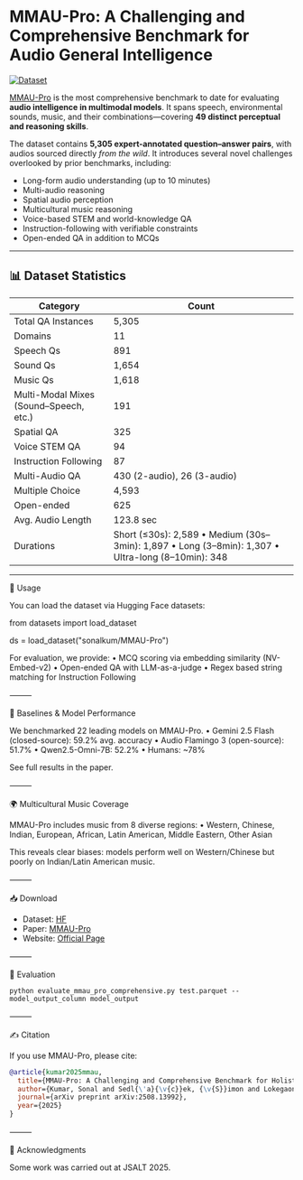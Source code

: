 # MMAU-Pro: A Challenging and Comprehensive Benchmark for Audio General Intelligence

[![Dataset](https://img.shields.io/badge/%F0%9F%A4%97%20Dataset-orange)](https://huggingface.co/datasets/sonalkum/MMAU-Pro/)

[MMAU-Pro](https://arxiv.org/abs/2508.13992) is the most comprehensive benchmark to date for evaluating **audio intelligence in multimodal models**. It spans speech, environmental sounds, music, and their combinations—covering **49 distinct perceptual and reasoning skills**.  

The dataset contains **5,305 expert-annotated question–answer pairs**, with audios sourced directly *from the wild*. It introduces several novel challenges overlooked by prior benchmarks, including:  

- Long-form audio understanding (up to 10 minutes)  
- Multi-audio reasoning  
- Spatial audio perception  
- Multicultural music reasoning  
- Voice-based STEM and world-knowledge QA  
- Instruction-following with verifiable constraints  
- Open-ended QA in addition to MCQs  

---

## 📊 Dataset Statistics

| Category | Count |
|----------|-------|
| Total QA Instances | 5,305 |
| Domains | 11 |
| Speech Qs | 891 |
| Sound Qs | 1,654 |
| Music Qs | 1,618 |
| Multi-Modal Mixes (Sound–Speech, etc.) | 191 |
| Spatial QA | 325 |
| Voice STEM QA | 94 |
| Instruction Following | 87 |
| Multi-Audio QA | 430 (2-audio), 26 (3-audio) |
| Multiple Choice | 4,593 |
| Open-ended | 625 |
| Avg. Audio Length | 123.8 sec |
| Durations | Short (≤30s): 2,589 • Medium (30s–3min): 1,897 • Long (3–8min): 1,307 • Ultra-long (8–10min): 348 |

---


🚀 Usage

You can load the dataset via Hugging Face datasets:

from datasets import load_dataset

ds = load_dataset("sonalkum/MMAU-Pro")

For evaluation, we provide:
	•	MCQ scoring via embedding similarity (NV-Embed-v2)
	•	Open-ended QA with LLM-as-a-judge
	•	Regex based string matching for Instruction Following

⸻

🧪 Baselines & Model Performance

We benchmarked 22 leading models on MMAU-Pro.
	•	Gemini 2.5 Flash (closed-source): 59.2% avg. accuracy
	•	Audio Flamingo 3 (open-source): 51.7%
	•	Qwen2.5-Omni-7B: 52.2%
	•	Humans: ~78%

See full results in the paper.

⸻

🌍 Multicultural Music Coverage

MMAU-Pro includes music from 8 diverse regions:
	•	Western, Chinese, Indian, European, African, Latin American, Middle Eastern, Other Asian

This reveals clear biases: models perform well on Western/Chinese but poorly on Indian/Latin American music.

⸻

📥 Download

- Dataset: [HF](https://huggingface.co/datasets/sonalkum/MMAU-Pro)
- Paper: [MMAU-Pro](https://arxiv.org/abs/2508.13992)
- Website: [Official Page](https://sonalkum.github.io/mmau-pro/)

⸻

🧩 Evaluation

```
python evaluate_mmau_pro_comprehensive.py test.parquet --model_output_column model_output
```
⸻

✍️ Citation

If you use MMAU-Pro, please cite:

```bibtex
@article{kumar2025mmau,
  title={MMAU-Pro: A Challenging and Comprehensive Benchmark for Holistic Evaluation of Audio General Intelligence},
  author={Kumar, Sonal and Sedl{\'a}{\v{c}}ek, {\v{S}}imon and Lokegaonkar, Vaibhavi and L{\'o}pez, Fernando and Yu, Wenyi and Anand, Nishit and Ryu, Hyeonggon and Chen, Lichang and Pli{\v{c}}ka, Maxim and Hlav{\'a}{\v{c}}ek, Miroslav and others},
  journal={arXiv preprint arXiv:2508.13992},
  year={2025}
}
```

⸻

🙏 Acknowledgments

Some work was carried out at JSALT 2025.

